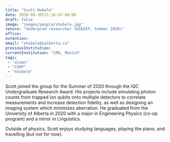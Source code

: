 ```yaml
---
title: "Scott Hubele"
date: 2020-09-30T21:16:47-04:00
draft: false
image: "images/people/shubele.jpg"
tenure: "Undergrad researcher (USEQIP, Summer 2020)"
office:
extention:
email: "shubele@ualberta.ca"
previousInstitution:
currentInstitution: "LMU, Munich" 
tags:
 - "alumn"
 - "COOP"
 - "shubele"
---
```


Scott joined the group for the Summer of 2020 through the IQC Undergraduate Research Award. His projects include simulating photon counts from trapped ion qubits onto multiple detectors to correlate measurements and increase detection fidelity, as well as designing an imaging system which minimizes aberration. He graduated from the University of Alberta in 2020 with a major in Engineering Physics (co-op program) and a minor in Linguistics.

Outside of physics, Scott enjoys studying languages, playing the piano, and travelling (but not for now).